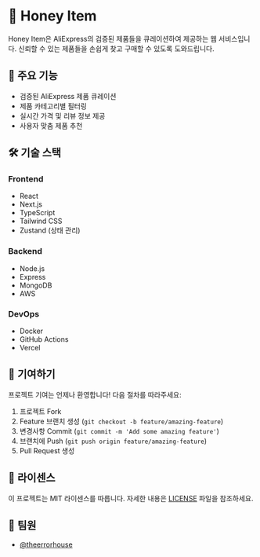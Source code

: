 # 🍯 Honey Item

Honey Item은 AliExpress의 검증된 제품들을 큐레이션하여 제공하는 웹 서비스입니다. 신뢰할 수 있는 제품들을 손쉽게 찾고 구매할 수 있도록 도와드립니다.

## 🚀 주요 기능

- 검증된 AliExpress 제품 큐레이션
- 제품 카테고리별 필터링
- 실시간 가격 및 리뷰 정보 제공
- 사용자 맞춤 제품 추천

## 🛠 기술 스택

### Frontend

- React
- Next.js
- TypeScript
- Tailwind CSS
- Zustand (상태 관리)

### Backend

- Node.js
- Express
- MongoDB
- AWS

### DevOps

- Docker
- GitHub Actions
- Vercel

## 🤝 기여하기

프로젝트 기여는 언제나 환영합니다! 다음 절차를 따라주세요:

1. 프로젝트 Fork
2. Feature 브랜치 생성 (`git checkout -b feature/amazing-feature`)
3. 변경사항 Commit (`git commit -m 'Add some amazing feature'`)
4. 브랜치에 Push (`git push origin feature/amazing-feature`)
5. Pull Request 생성

## 📜 라이센스

이 프로젝트는 MIT 라이센스를 따릅니다. 자세한 내용은 [LICENSE](LICENSE) 파일을 참조하세요.

## 👥 팀원

- [@theerrorhouse](https://github.com/theerrorhouse)
